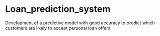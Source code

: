 # Loan_prediction_system
Development of a predictive model with good accuracy to predict which customers are likely to accept personal loan offers.

